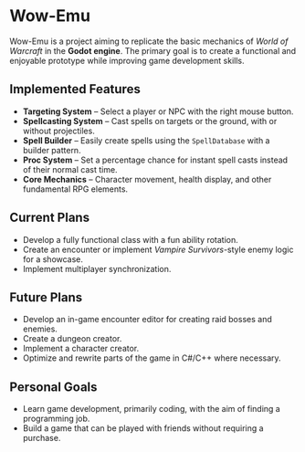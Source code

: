 # Wow-Emu

Wow-Emu is a project aiming to replicate the basic mechanics of *World of Warcraft* in the **Godot engine**. The primary goal is to create a functional and enjoyable prototype while improving game development skills.  

## Implemented Features

- **Targeting System** – Select a player or NPC with the right mouse button.  
- **Spellcasting System** – Cast spells on targets or the ground, with or without projectiles.  
- **Spell Builder** – Easily create spells using the `SpellDatabase` with a builder pattern.  
- **Proc System** – Set a percentage chance for instant spell casts instead of their normal cast time.  
- **Core Mechanics** – Character movement, health display, and other fundamental RPG elements.  

## Current Plans  

- Develop a fully functional class with a fun ability rotation.  
- Create an encounter or implement *Vampire Survivors*-style enemy logic for a showcase.  
- Implement multiplayer synchronization.  

## Future Plans  

- Develop an in-game encounter editor for creating raid bosses and enemies.  
- Create a dungeon creator.  
- Implement a character creator.  
- Optimize and rewrite parts of the game in C#/C++ where necessary.  

## Personal Goals  

- Learn game development, primarily coding, with the aim of finding a programming job.  
- Build a game that can be played with friends without requiring a purchase.  
